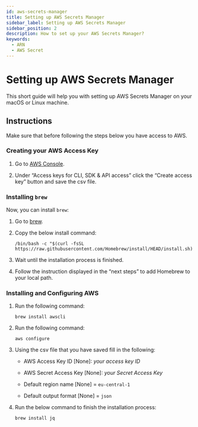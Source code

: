 ```yaml
---
id: aws-secrets-manager
title: Setting up AWS Secrets Manager
sidebar_label: Setting up AWS Secrets Manager
sidebar_position: 2
description: How to set up your AWS Secrets Manager?
keywords:
  - ARN
  - AWS Secret
---
```


# Setting up AWS Secrets Manager

This short guide will help you with setting up AWS Secrets Manager on your macOS or Linux machine.

## Instructions

Make sure that before following the steps below you have access to AWS.

### Creating your AWS Access Key

1. Go to [AWS Console](https://console.aws.amazon.com).

2. Under “Access keys for CLI, SDK & API access” click the “Create access key” button and save the csv file.

### Installing `brew`

Now, you can install `brew`:

1. Go to [brew](https://brew.sh/).

2. Copy the below install command:<br/>

   ```shell
   /bin/bash -c "$(curl -fsSL https://raw.githubusercontent.com/Homebrew/install/HEAD/install.sh)"
   ```

3. Wait until the installation process is finished.

4. Follow the instruction displayed in the “next steps” to add Homebrew to your local path.

### Installing and Configuring AWS

1. Run the following command:

    ```shell
    brew install awscli
    ```

2. Run the following command:

    ```shell
    aws configure
    ```

3. Using the csv file that you have saved fill in the following:

   * AWS Access Key ID [None]: *your access key ID*

   * AWS Secret Access Key [None]: *your Secret Access Key*

   * Default region name [None] = `eu-central-1`

   * Default output format [None] = `json`

4. Run the below command to finish the installation process:

    ```shell
    brew install jq
    ```
